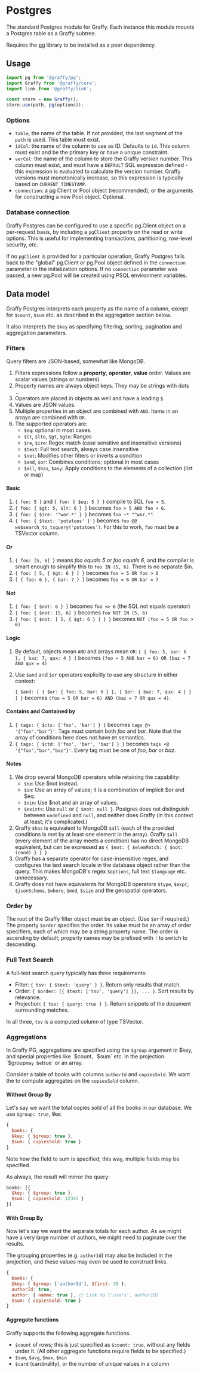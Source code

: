 # Postgres

The standard Postgres module for Graffy. Each instance this module mounts a Postgres table as a Graffy subtree.

Requires the [pg](https://github.com/brianc/node-postgres) library to be installed as a peer dependency.

## Usage

```js
import pg from '@graffy/pg';
import Graffy from '@graffy/core';
import link from '@graffy/link';

const store = new Graffy();
store.use(path, pg(options));
```

### Options

- `table`, the name of the table. If not provided, the last segment of the `path` is used. This table must exist.
- `idCol`: the name of the column to use as ID. Defaults to `id`. This column must exist and be the primary key or have a unique constraint.
- `verCol`: the name of the column to store the Graffy version number. This column must exist, and must have a `DEFAULT` SQL expression defined - this expression is evaluated to calculate the version number. Graffy versions must monotonically increase, so this expression is typically based on `CURRENT_TIMESTAMP`.
- `connection`: a [pg](https://github.com/brianc/node-postgres) Client or Pool object (recommended), or the arguments for constructing a new Pool object. Optional.

### Database connection

Graffy Postgres can be configured to use a specific pg.Client object on a per-request basis, by including a `pgClient` property on the read or write options. This is useful for implementing transactions, partitioning, row-level security, etc.

If no `pgClient` is provided for a particular operation, Graffy Postgres falls back to the "global" pg.Client or pg.Pool object defined in the `connection` parameter in the initialization options. If no `connection` parameter was passed, a new pg.Pool will be created using PSQL environment variables.

## Data model

Graffy Postgres interprets each property as the name of a column, except for `$count`, `$sum` etc. as described in the aggregation section below.

It also interprets the `$key` as specifying filtering, sorting, pagination and aggregation parameters.

### Filters

Query filters are JSON-based, somewhat like MongoDB.

1. Filters expressions follow a **property**, **operator**, **value** order. Values are scalar values (strings or numbers).
2. Property names are always object keys. They may be strings with dots `.`.
3. Operators are placed in objects as well and have a leading `$`.
4. Values are JSON values.
5. Multiple properties in an object are combined with `AND`. Items in an arrays are combined with `OR`.
6. The supported operators are:
    - `$eq`: optional in most cases.
    - `$lt`, `$lte`, `$gt`, `$gte`: Ranges
    - `$re`, `$ire`: Regex match (case sensitive and insensitive versions)
    - `$text`: Full text search, always case insensitive
    - `$not`: Modifies other filters or inverts a condition
    - `$and`, `$or`: Combines conditions; optional in most cases
    - `$all`, `$has`, `$any`: Apply conditions to the elements of a collection (list or map)

#### Basic

1. `{ foo: 5 }` and `{ foo: { $eq: 5 } }` compile to SQL `foo = 5`.
2. `{ foo: { $gt: 5, $lt: 6 } }` becomes `foo > 5 AND foo < 6`.
3. `{ foo: { $ire: '^wor.*' } }` becomes `foo ~* "^wor.*"`.
4. `{ foo: { $text: 'potatoes' } }` becomes `foo @@ websearch_to_tsquery('potatoes')`.
For this to work, `foo` must be a TSVector column.

#### Or

1. `{ foo: [5, 6] }` means *foo equals 5 or foo equals 6*, and the compiler is smart enough to simplify this to `foo IN (5, 6)`. There is no separate $in.
2. `{ foo: [ 5, { $gt: 6 } ] }` becomes `foo = 5 OR foo > 6`
3. `[ { foo: 6 }, { bar: 7 } ]` becomes `foo = 6 OR bar = 7`

#### Not

1. `{ foo: { $not: 6 } }` becomes `foo <> 6` (the SQL not equals operator)
2. `{ foo: { $not: [5, 6] }` becomes `foo NOT IN (5, 6)`
3. `{ foo: { $not: [ 5, { $gt: 6 } ] } }` becomes `NOT (foo = 5 OR foo > 6)`

#### Logic

1. By default, objects mean `AND` and arrays mean `OR`:
`[ { foo: 5, bar: 6 }, { baz: 7, qux: 4 } ]` becomes
`(foo = 5 AND bar = 6) OR (baz = 7 AND qux = 4)`
2. Use `$and` and `$or` operators explicitly to use any structure in either context:
    
    `{ $and: [ { $or: { foo: 5, bar: 6 } }, { $or: { baz: 7, qux: 4 } } ] }` becomes
    `(foo = 5 OR bar = 6) AND (baz = 7 OR qux = 4)`.

#### Contains and Contained by

1. `{ tags: { $cts: ['foo', 'bar'] } }` becomes `tags @> '{"foo","bar"}'`.
Tags must contain both *foo* and *bar*. Note that the array of conditions here does not have `OR` semantics.
2. `{ tags: { $ctd: ['foo', 'bar', 'baz'] } }` becomes `tags <@ '{"foo","bar","baz"}'`.
Every tag must be one of *foo*, *bar* or *baz*.

#### Notes

1. We drop several MongoDB operators while retaining the capability:
    - `$ne`: Use $not instead.
    - `$in`: Use an array of values; it is a combination of implicit $or and $eq.
    - `$nin`: Use $not and an array of values.
    - `$exists`: Use `null` or `{ $not: null }`. Postgres does not distinguish between `undefined` and `null`, and neither does Graffy (in this context at least; it's complicated.)
2. Graffy `$has` is equivalent to MongoDB `$all` (each of the provided conditions is met by  at least one element in the array). Graffy `$all` (every element of the array meets a condition) has no direct MongoDB equivalent, but can be expressed as `{ $not: { $elemMatch: { $not: (cond) } } }`
3. Graffy has a separate operator for case-insensitive regex, and configures the text search locale in the database object rather than the query. This makes MongoDB's regex `$options`, full text `$language` etc. unnecessary.
4. Graffy does not have equivalents for MongoDB operators `$type`, `$expr`, `$jsonSchema`, `$where`, `$mod`, `$size` and the geospatial operators.

### Order by

The root of the Graffy filter object must be an object. (Use `$or` if required.) The property `$order` specifies the order. Its value must be an array of order specifiers, each of which may be a string property name. The order is ascending by default; property names may be prefixed with `!` to switch to descending.

### Full Text Search

A full-text search query typically has three requirements:

- Filter: `{ tsv: { $text: 'query' } }`. Return only results that match.
- Order: `{ $order: [{ $text: ['tsv', 'query'] }], ... }`. Sort results by relevance.
- Projection: `{ tsv: { query: true } }`. Return snippets of the document surrounding matches.

In all three, `tsv` is a computed column of type TSVector.

### Aggregations

In Graffy PG, aggregations are specified using the `$group` argument in $key, and special properties like `$count`, `$sum` etc. in the projection. `$group` may be `true` or an array.

Consider a table of books with columns `authorId` and `copiesSold`. We want the to compute aggregates on the `copiesSold` column.

#### Without Group By

Let's say we want the total copies sold of all the books in our database. We use `$group: true`, like:

```js
{
  books: {
  $key: { $group: true },
  $sum: { copiesSold: true }
}
```

Note how the field to sum is specified; this way, multiple fields may be specified.

As always, the result will mirror the query:

```js
books: [{
  $key: { $group: true },
  $sum: { copiesSold: 12345 }
}]
```

#### With Group By

Now let's say we want the separate totals for each author. As we might have a very large number of authors, we might need to paginate over the results.

The grouping properties (e.g. `authorId`) may also be included in the projection, and these values may even be used to construct links.

```js
{
  books: {
  $key: { $group: ['authorId'], $first: 30 },
  authorId: true,
  author: { namme: true }, // Link to ['users', authorId]
  $sum: { copiesSold: true }
}
```

#### Aggregate functions

Graffy supports the following aggregate functions.

- `$count` of rows; this is just specified as `$count: true`, without any fields under it. (All other aggregate functions require fields to be specified.)
- `$sum`, `$avg`, `$max`, `$min`
- `$card` (cardinality), or the number of unique values in a column
